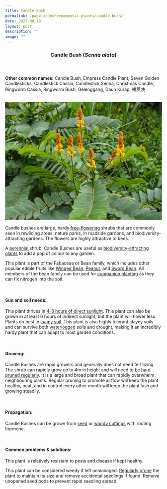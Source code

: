 ```yaml
---
title: Candle Bush
permalink: /page-index/ornamental-plants/candle-bush/
date: 2023-08-18
layout: post
description: ""
image: ""
---
```

<header> 
	<h3>Candle Bush (<em>Senna alata</em>)</h3> 
</header> 
 
<section> 
	<p><strong>Other common names:</strong> Candle Bush, Empress Candle Plant, Seven Golden Candlesticks, Candlestick Cassia, Candlestick Senna, Christmas Candle, Ringworm Cassia, Ringworm Bush, Gelenggang, Daun Kurap, 翅荚决</p> 
	<br> 
</section> 
 
<section>
	<img title="A flowering candle bush. Photo by Flora and Fauna Web." src="/images/Plants/candlebush_ffw_2.jpg">
	<p>Candle bushes are large, hardy <a href="/learn-more-about-gardening/glossary/#f">free-flowering</a> shrubs that are commonly seen in rewilding areas, nature parks, in roadside gardens, and biodiversity-attracting gardens. The flowers are highly attractive to bees.</p>
	<p>A <a href="/learn-more-about-gardening/glossary/#p">perennial</a> shrub, Candle Bushes are useful as <a href="/page-index/glossary/biodiversity-attracting-plants/">biodiversity-attracting plants</a> to add a pop of colour to any garden.</p>
	<p>This plant is part of the 	Fabaceae or Bean family, which includes other popular edible fruits like <a href="/page-index/edible-plants/winged-bean/">Winged Bean</a>, <a href="/page-index/edible-plants/peanut/">Peanut</a>, and <a href="/page-index/edible-plants/sword-bean/">Sword Bean</a>. All members of the bean family can be used for <a href="/page-index/horticulture-techniques/companion-planting/">companion planting</a> as they can fix nitrogen into the soil.</p>
	 <br> 
</section> 
 
<section> 
  <h4>Sun and soil needs:</h4> 
  <p>This plant thrives in <a href="/page-index/horticulture-techniques/gauging-light/">4-8 hours of direct sunlight</a>. This plant can also be grown in at least 6 hours of indirect sunlight, but the plant will flower less. Plants do best in <a href="/page-index/horticulture-techniques/soil/">loamy soil</a>. This plant is also highly tolerant clayey soils and can survive both <a href="/page-index/plant-problems/waterlogging/">waterlogged</a> soils and drought, making it an incredibly hardy plant that can adapt to most garden conditions.</p> 
	<br>
</section>

<section> 
  <h4>Growing:</h4> 
	<p>Candle Bushes are rapid growers and generally does not need fertilizing. The shrub can rapidly grow up to 4m in height and will need to be <a href="/page-index/horticulture-techniques/pruning/">hard pruned regularly</a>. It is a large and broad plant that can rapidly overwhelm neighbouring plants. Regular pruning to promote airflow will keep the plant healthy, neat, and in control every other month will keep the plant lush and growing steadily.</p> 
	<br> 
</section> 

<section> 
  <h4>Propagation:</h4> 
	<p>Candle Bushes can be grown from <a href="/page-index/horticulture-techniques/propagating-by-seed/">seed</a> or <a href="/page-index/horticulture-techniques/propagating-by-cuttings/">woody cuttings</a> with rooting hormone.</p> 
	<br> 
</section> 
 
<section> 
  <h4>Common problems &amp; solutions:</h4> 
	<p>This plant is relatively resistant to pests and disease if kept healthy.</p>
	<p>This plant can be considered weedy if left unmanaged. <a href="/page-index/horticulture-techniques/pruning/">Regularly prune</a> the plant to maintain its size and remove accidental seedlings if found. Remove unopened seed pods to prevent rapid seedling spread.</p>
	<br> 
</section>